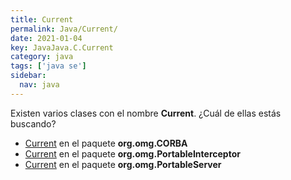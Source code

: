 ```yaml
---
title: Current
permalink: Java/Current/
date: 2021-01-04
key: JavaJava.C.Current
category: java
tags: ['java se']
sidebar: 
  nav: java
---
```


Existen varios clases con el nombre **Current**. ¿Cuál de ellas estás buscando?
<ul>
<li><a href="/Java/Current-org-omg-CORBA/">Current</a> en el paquete <strong>org.omg.CORBA</strong></li>
<li><a href="/Java/Current-org-omg-PortableInterceptor/">Current</a> en el paquete <strong>org.omg.PortableInterceptor</strong></li>
<li><a href="/Java/Current-org-omg-PortableServer/">Current</a> en el paquete <strong>org.omg.PortableServer</strong></li>
<ul>
